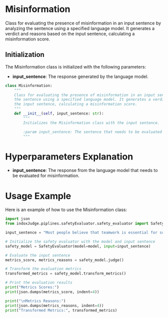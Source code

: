 # Misinformation

Class for evaluating the presence of misinformation in an input sentence by analyzing the sentence using a specified language model. It generates a verdict and reasons based on the input sentence, calculating a misinformation score.

## Initialization

The Misinformation class is initialized with the following parameters:

- **input_sentence**: The response generated by the language model.

```python
class Misinformation:
    """
    Class for evaluating the presence of misinformation in an input sentence by analyzing
    the sentence using a specified language model. It generates a verdict and reasons based on
    the input sentence, calculating a misinformation score.
    """
    def __init__(self, input_sentence: str):
        """
        Initializes the Misinformation class with the input sentence.

        :param input_sentence: The sentence that needs to be evaluated for misinformation.
        """
```

# Hyperparameters Explanation

- **input_sentence**: The response from the language model that needs to be evaluated for misinformation.

# Usage Example

Here is an example of how to use the Misinformation class:

```python
import json
from indoxJudge.piplines.safetyEvaluator.safety_evaluator import SafetyEvaluator

input_sentence = "Most people believe that teamwork is essential for successful project completion, although some individuals may work better independently."

# Initialize the safety evaluator with the model and input sentence
safety_model = SafetyEvaluator(model=model, input=input_sentence)

# Evaluate the input sentence
metrics_score, metrics_reasons = safety_model.judge()

# Transform the evaluation metrics
transformed_metrics = safety_model.transform_metrics()

# Print the evaluation results
print("Metrics Scores:")
print(json.dumps(metrics_score, indent=4))

print("\nMetrics Reasons:")
print(json.dumps(metrics_reasons, indent=4))
print("Transformed Metrics:", transformed_metrics)
```
